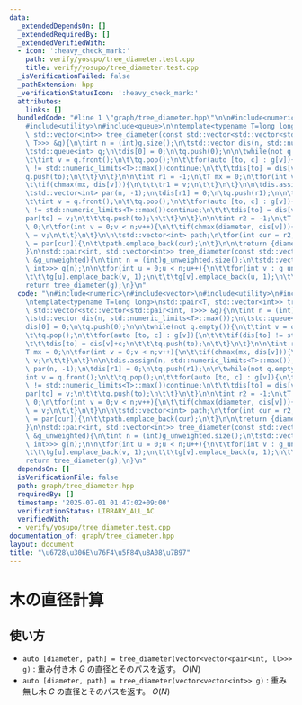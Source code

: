 ```yaml
---
data:
  _extendedDependsOn: []
  _extendedRequiredBy: []
  _extendedVerifiedWith:
  - icon: ':heavy_check_mark:'
    path: verify/yosupo/tree_diameter.test.cpp
    title: verify/yosupo/tree_diameter.test.cpp
  _isVerificationFailed: false
  _pathExtension: hpp
  _verificationStatusIcon: ':heavy_check_mark:'
  attributes:
    links: []
  bundledCode: "#line 1 \"graph/tree_diameter.hpp\"\n\n#include<numeric>\n#include<vector>\n\
    #include<utility>\n#include<queue>\n\ntemplate<typename T=long long>\nstd::pair<T,\
    \ std::vector<int>> tree_diameter(const std::vector<std::vector<std::pair<int,\
    \ T>>> &g){\n\tint n = (int)g.size();\n\tstd::vector dis(n, std::numeric_limits<T>::max());\n\
    \tstd::queue<int> q;\n\tdis[0] = 0;\n\tq.push(0);\n\n\twhile(not q.empty()){\n\
    \t\tint v = q.front();\n\t\tq.pop();\n\t\tfor(auto [to, c] : g[v]){\n\t\t\tif(dis[to]\
    \ != std::numeric_limits<T>::max())continue;\n\t\t\tdis[to] = dis[v]+c;\n\t\t\t\
    q.push(to);\n\t\t}\n\t}\n\n\tint r1 = -1;\n\tT mx = 0;\n\tfor(int v = 0;v < n;v++){\n\
    \t\tif(chmax(mx, dis[v])){\n\t\t\tr1 = v;\n\t\t}\n\t}\n\n\tdis.assign(n, std::numeric_limits<T>::max());\n\
    \tstd::vector<int> par(n, -1);\n\tdis[r1] = 0;\n\tq.push(r1);\n\n\twhile(not q.empty()){\n\
    \t\tint v = q.front();\n\t\tq.pop();\n\t\tfor(auto [to, c] : g[v]){\n\t\t\tif(dis[to]\
    \ != std::numeric_limits<T>::max())continue;\n\t\t\tdis[to] = dis[v]+c;\n\t\t\t\
    par[to] = v;\n\t\t\tq.push(to);\n\t\t}\n\t}\n\n\tint r2 = -1;\n\tT diameter =\
    \ 0;\n\tfor(int v = 0;v < n;v++){\n\t\tif(chmax(diameter, dis[v])){\n\t\t\tr2\
    \ = v;\n\t\t}\n\t}\n\n\tstd::vector<int> path;\n\tfor(int cur = r2;cur != -1;cur\
    \ = par[cur]){\n\t\tpath.emplace_back(cur);\n\t}\n\n\treturn {diameter, path};\n\
    }\n\nstd::pair<int, std::vector<int>> tree_diameter(const std::vector<std::vector<int>>\
    \ &g_unweighted){\n\tint n = (int)g_unweighted.size();\n\tstd::vector<std::vector<std::pair<int,\
    \ int>>> g(n);\n\n\tfor(int u = 0;u < n;u++){\n\t\tfor(int v : g_unweighted[u]){\n\
    \t\t\tg[u].emplace_back(v, 1);\n\t\t\tg[v].emplace_back(u, 1);\n\t\t}\n\t}\n\t\
    return tree_diameter(g);\n}\n"
  code: "\n#include<numeric>\n#include<vector>\n#include<utility>\n#include<queue>\n\
    \ntemplate<typename T=long long>\nstd::pair<T, std::vector<int>> tree_diameter(const\
    \ std::vector<std::vector<std::pair<int, T>>> &g){\n\tint n = (int)g.size();\n\
    \tstd::vector dis(n, std::numeric_limits<T>::max());\n\tstd::queue<int> q;\n\t\
    dis[0] = 0;\n\tq.push(0);\n\n\twhile(not q.empty()){\n\t\tint v = q.front();\n\
    \t\tq.pop();\n\t\tfor(auto [to, c] : g[v]){\n\t\t\tif(dis[to] != std::numeric_limits<T>::max())continue;\n\
    \t\t\tdis[to] = dis[v]+c;\n\t\t\tq.push(to);\n\t\t}\n\t}\n\n\tint r1 = -1;\n\t\
    T mx = 0;\n\tfor(int v = 0;v < n;v++){\n\t\tif(chmax(mx, dis[v])){\n\t\t\tr1 =\
    \ v;\n\t\t}\n\t}\n\n\tdis.assign(n, std::numeric_limits<T>::max());\n\tstd::vector<int>\
    \ par(n, -1);\n\tdis[r1] = 0;\n\tq.push(r1);\n\n\twhile(not q.empty()){\n\t\t\
    int v = q.front();\n\t\tq.pop();\n\t\tfor(auto [to, c] : g[v]){\n\t\t\tif(dis[to]\
    \ != std::numeric_limits<T>::max())continue;\n\t\t\tdis[to] = dis[v]+c;\n\t\t\t\
    par[to] = v;\n\t\t\tq.push(to);\n\t\t}\n\t}\n\n\tint r2 = -1;\n\tT diameter =\
    \ 0;\n\tfor(int v = 0;v < n;v++){\n\t\tif(chmax(diameter, dis[v])){\n\t\t\tr2\
    \ = v;\n\t\t}\n\t}\n\n\tstd::vector<int> path;\n\tfor(int cur = r2;cur != -1;cur\
    \ = par[cur]){\n\t\tpath.emplace_back(cur);\n\t}\n\n\treturn {diameter, path};\n\
    }\n\nstd::pair<int, std::vector<int>> tree_diameter(const std::vector<std::vector<int>>\
    \ &g_unweighted){\n\tint n = (int)g_unweighted.size();\n\tstd::vector<std::vector<std::pair<int,\
    \ int>>> g(n);\n\n\tfor(int u = 0;u < n;u++){\n\t\tfor(int v : g_unweighted[u]){\n\
    \t\t\tg[u].emplace_back(v, 1);\n\t\t\tg[v].emplace_back(u, 1);\n\t\t}\n\t}\n\t\
    return tree_diameter(g);\n}\n"
  dependsOn: []
  isVerificationFile: false
  path: graph/tree_diameter.hpp
  requiredBy: []
  timestamp: '2025-07-01 01:47:02+09:00'
  verificationStatus: LIBRARY_ALL_AC
  verifiedWith:
  - verify/yosupo/tree_diameter.test.cpp
documentation_of: graph/tree_diameter.hpp
layout: document
title: "\u6728\u306E\u76F4\u5F84\u8A08\u7B97"
---
```


# 木の直径計算

## 使い方

- ``auto [diameter, path] = tree_diameter(vector<vector<pair<int, ll>>> g)`` : 重み付き木 $G$ の直径とそのパスを返す。 $O(N)$
- ``auto [diameter, path] = tree_diameter(vector<vector<int>> g)`` : 重み無し木 $G$ の直径とそのパスを返す。 $O(N)$
